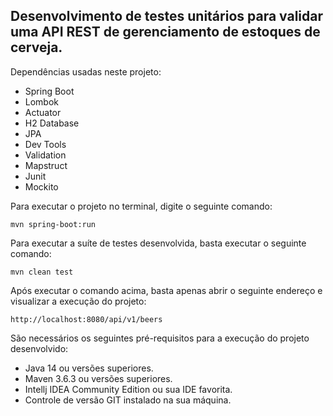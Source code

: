 <h2>Desenvolvimento de testes unitários para validar uma API REST de gerenciamento de estoques de cerveja.</h2>

Dependências usadas neste projeto:

* Spring Boot
* Lombok
* Actuator
* H2 Database
* JPA
* Dev Tools
* Validation
* Mapstruct
* Junit
* Mockito

Para executar o projeto no terminal, digite o seguinte comando:

```shell script
mvn spring-boot:run 
```

Para executar a suíte de testes desenvolvida, basta executar o seguinte comando:

```shell script
mvn clean test
```

Após executar o comando acima, basta apenas abrir o seguinte endereço e visualizar a execução do projeto:

```
http://localhost:8080/api/v1/beers
```

São necessários os seguintes pré-requisitos para a execução do projeto desenvolvido:

* Java 14 ou versões superiores.
* Maven 3.6.3 ou versões superiores.
* Intellj IDEA Community Edition ou sua IDE favorita.
* Controle de versão GIT instalado na sua máquina.




